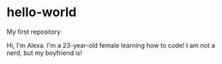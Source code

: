 # hello-world
My first repository

Hi, I'm Alexa. I'm a 23-year-old female learning how to code! I am not a nerd, but my boyfriend is!
